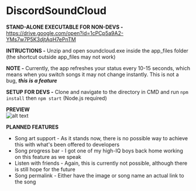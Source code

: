 # DiscordSoundCloud

**STAND-ALONE EXECUTABLE FOR NON-DEVS -** 
https://drive.google.com/open?id=1cPCp5a9A2-YMs7w7P5K3djtAqH7ePnTM

**INTRUCTIONS -** Unzip and open soundcloud.exe inside the app_files folder (the shortcut outside app_files may not work)

**NOTE -** Currently, the app refreshes your status every 10-15 seconds, which means when you switch songs it may not change instantly. This is not a bug, **_this is a feature_**

**SETUP FOR DEVS -** Clone and navigate to the directory in CMD and run 
```npm install```
then
```npm start``` (Node.js required)
 
**PREVIEW**                                            
![alt text](https://i.imgur.com/ISYXzh0.png)

**PLANNED FEATURES**
- Song art support - As it stands now, there is no possible way to achieve this with what's been offered to developers
- Song progress bar - I got one of my high-IQ boys back home working on this feature as we speak
- Listen with friends - Again, this is currently not possible, although there is still hope for the future
- Song permalink - Either have the image or song name an actual link to the song
